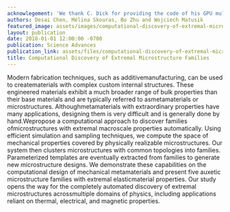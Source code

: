 ```yaml
---
acknowlegement: 'We thank C. Dick for providing the code of his GPU multigrid FEM solver that inspired us. We also thank D. Rus for providing access to the mechanical test machines that we used. Funding: The research is funded by Defense Advanced Research Projects Agency (DARPA) Simplifying Complexity in Scientific Discovery (SIMPLEX) N66001-15-C-4030.'
authors: Desai Chen, Mélina Skouras, Bo Zhu and Wojciech Matusik
featured_image: assets/images/computational-discovery-of-extremal-microstructure-families_0_itok=tUa9SCEB.png
layout: publication
date: 2018-01-01 12:00:00 -0700
publication: Science Advances
publication_link: assets/files/computational-discovery-of-extremal-microstructure-families.pdf
title: Computational Discovery of Extremal Microstructure Families
---
```


Modern fabrication techniques, such as additivemanufacturing, can be used to creatematerials with complex custom internal structures. These engineered materials exhibit a much broader range of bulk properties than their base materials and are typically referred to asmetamaterials or microstructures. Althoughmetamaterials with extraordinary properties have many applications, designing them is very difficult and is generally done by hand.Wepropose a computational approach to discover families ofmicrostructures with extremal macroscale properties automatically. Using efficient simulation and sampling techniques, we compute the space of mechanical properties covered by physically realizable microstructures. Our system then clusters microstructures with common topologies into families. Parameterized templates are eventually extracted from families to generate new microstructure designs. We demonstrate these capabilities on the computational design of mechanical metamaterials and present five auxetic microstructure families with extremal elasticmaterial properties. Our study opens the way for the completely automated discovery of extremal microstructures acrossmultiple domains of physics, including applications reliant on thermal, electrical, and magnetic properties.